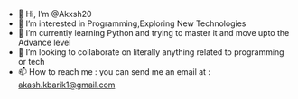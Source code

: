 - 👋 Hi, I’m @Akxsh20
- 👀 I’m interested in Programming,Exploring  New Technologies  
- 🌱 I’m currently learning Python and trying to master it and move upto the Advance level
- 💞️ I’m looking to collaborate on literally anything related to programming or tech
- 📫 How to reach me : you can send me an email at : akash.kbarik1@gmail.com

<!---
Akxsh20/Akxsh20 is a ✨ special ✨ repository because its `README.md` (this file) appears on your GitHub profile.
You can click the Preview link to take a look at your changes.
--->
